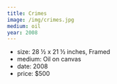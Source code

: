 ```yaml
---
title: Crimes
image: /img/crimes.jpg
medium: oil
year: 2008
---
```


- size: 28 ½ x 21 ½ inches, Framed
- medium: Oil on canvas
- date: 2008
- price: $500
